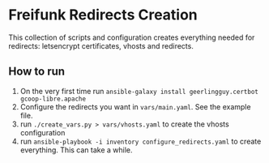 # Freifunk Redirects Creation

This collection of scripts and configuration creates everything needed for redirects: letsencrypt certificates, vhosts and redirects.

## How to run

1. On the very first time run `ansible-galaxy install geerlingguy.certbot gcoop-libre.apache`
2. Configure the redirects you want in `vars/main.yaml`. See the example file.
3. run `./create_vars.py > vars/vhosts.yaml` to create the vhosts configuration
4. run `ansible-playbook -i inventory configure_redirects.yaml` to create everything. This can take a while.
